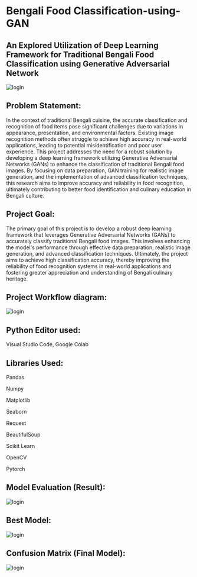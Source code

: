 # Bengali Food Classification-using-GAN
## An Explored Utilization of Deep Learning Framework for Traditional Bengali Food Classification using Generative Adversarial Network

![login](https://github.com/addyarishabh/Food-Classification-using-GAN/blob/6658d0fc55dacdde95227abab88402a76c7dc529/Title%20image.jpg?raw=true)

## Problem Statement:
In the context of traditional Bengali cuisine, the accurate classification and recognition of food items pose significant challenges due to variations in appearance, presentation, and environmental factors. Existing image recognition methods often struggle to achieve high accuracy in real-world applications, leading to potential misidentification and poor user experience. This project addresses the need for a robust solution by developing a deep learning framework utilizing Generative Adversarial Networks (GANs) to enhance the classification of traditional Bengali food images. By focusing on data preparation, GAN training for realistic image generation, and the implementation of advanced classification techniques, this research aims to improve accuracy and reliability in food recognition, ultimately contributing to better food identification and culinary education in Bengali culture.

## Project Goal:
The primary goal of this project is to develop a robust deep learning framework that leverages Generative Adversarial Networks (GANs) to accurately classify traditional Bengali food images. This involves enhancing the model's performance through effective data preparation, realistic image generation, and advanced classification techniques. Ultimately, the project aims to achieve high classification accuracy, thereby improving the reliability of food recognition systems in real-world applications and fostering greater appreciation and understanding of Bengali culinary heritage.

## Project Workflow diagram:

![login](https://github.com/addyarishabh/Food-Classification-using-GAN/blob/2ea576c6c86bb96b954f77d6ea8d8173a2c075ec/Project_Workflow.png?raw=true)

## Python Editor used:

Visual Studio Code, Google Colab

## Libraries Used:

Pandas

Numpy

Matplotlib 

Seaborn

Request

BeautifulSoup

Scikit Learn

OpenCV

Pytorch

## Model Evaluation (Result):

![login](https://github.com/addyarishabh/Food-Classification-using-GAN/blob/2ea576c6c86bb96b954f77d6ea8d8173a2c075ec/Project_Workflow.png?raw=true)

## Best Model:

![login](https://github.com/addyarishabh/Food-Classification-using-GAN/blob/2ea576c6c86bb96b954f77d6ea8d8173a2c075ec/Project_Workflow.png?raw=true)

## Confusion Matrix (Final Model):

![login](https://github.com/addyarishabh/Food-Classification-using-GAN/blob/2ea576c6c86bb96b954f77d6ea8d8173a2c075ec/Project_Workflow.png?raw=true)
